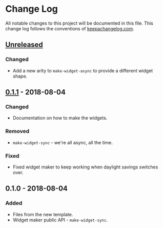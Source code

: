 # Change Log
All notable changes to this project will be documented in this file. This change log follows the conventions of [keepachangelog.com](http://keepachangelog.com/).

## [Unreleased]
### Changed
- Add a new arity to `make-widget-async` to provide a different widget shape.

## [0.1.1] - 2018-08-04
### Changed
- Documentation on how to make the widgets.

### Removed
- `make-widget-sync` - we're all async, all the time.

### Fixed
- Fixed widget maker to keep working when daylight savings switches over.

## 0.1.0 - 2018-08-04
### Added
- Files from the new template.
- Widget maker public API - `make-widget-sync`.

[Unreleased]: https://github.com/your-name/descent/compare/0.1.1...HEAD
[0.1.1]: https://github.com/your-name/descent/compare/0.1.0...0.1.1
